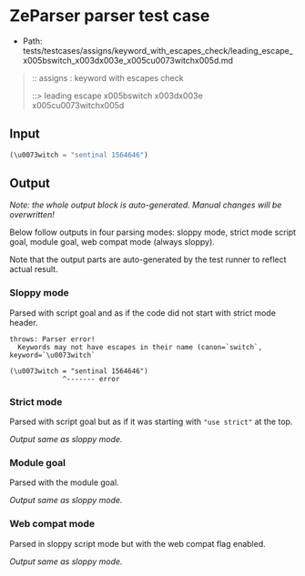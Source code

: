 # ZeParser parser test case

- Path: tests/testcases/assigns/keyword_with_escapes_check/leading_escape_x005bswitch_x003dx003e_x005cu0073witchx005d.md

> :: assigns : keyword with escapes check
>
> ::> leading escape x005bswitch x003dx003e x005cu0073witchx005d

## Input

`````js
(\u0073witch = "sentinal 1564646")
`````

## Output

_Note: the whole output block is auto-generated. Manual changes will be overwritten!_

Below follow outputs in four parsing modes: sloppy mode, strict mode script goal, module goal, web compat mode (always sloppy).

Note that the output parts are auto-generated by the test runner to reflect actual result.

### Sloppy mode

Parsed with script goal and as if the code did not start with strict mode header.

`````
throws: Parser error!
  Keywords may not have escapes in their name (canon=`switch`, keyword=`\u0073witch`

(\u0073witch = "sentinal 1564646")
             ^------- error
`````

### Strict mode

Parsed with script goal but as if it was starting with `"use strict"` at the top.

_Output same as sloppy mode._

### Module goal

Parsed with the module goal.

_Output same as sloppy mode._

### Web compat mode

Parsed in sloppy script mode but with the web compat flag enabled.

_Output same as sloppy mode._
